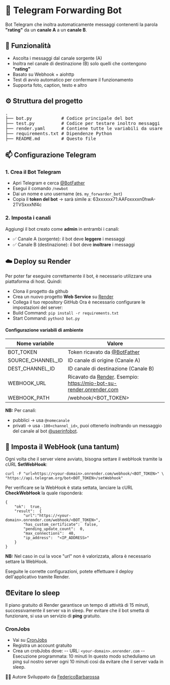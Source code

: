 
# 🤖 Telegram Forwarding Bot

Bot Telegram che inoltra automaticamente messaggi contenenti la parola **"rating"** da un **canale A** a un **canale B**.

## 🧩 Funzionalità

 - Ascolta i messaggi dal canale sorgente (A)
 - Inoltra nel canale di destinazione (B) solo quelli che contengono **"rating"**
 - Basato su Webhook + aiohttp
 - Test di avvio automatico per confermare il funzionamento
 - Supporta foto, caption, testo e altro

## ⚙️ Struttura del progetto

<pre>
.
├── bot.py           # Codice principale del bot
├── test.py          # Codice per testare inoltro messaggi
├── render.yaml      # Contiene tutte le variabili da usare
├── requirements.txt # Dipendenze Python
├── README.md        # Questo file
</pre>

## :mailbox: Configurazione Telegram

### 1. Crea il Bot Telegram
 - Apri Telegram e cerca [@BotFather](https://t.me/BotFather)
 -  Esegui il comando `/newbot`
 - Dai un nome e uno username (es. `my_forwarder_bot`)
 - Copia il **token del bot** → sarà simile a:
   63xxxxxx71:AAFoxxxxn0hwA-2TVSxxxNf4c

### 2. Imposta i canali

 Aggiungi il bot creato come **admin** in entrambi i canali:

- ✅ Canale A (sorgente): il bot deve **leggere** i messaggi
- ✅ Canale B (destinazione): il bot deve **inoltrare** i messaggi

## ☁️ Deploy su Render
Per poter far eseguire correttamente il bot, è necessario utilizzare una piattaforma di host.
Quindi:

 - Clona il progetto da github
 - Crea un nuovo progetto **Web Service** su [Render](https://render.com)
 - Collega il tuo repository GitHub
Ora è necessario configurare le impostazioni del server:
 - Build Command: `pip install -r requirements.txt`
 - Start Command: `python3 bot.py`
#### Configurazione variabili di ambiente

|Nome variabile|Valore|
|--|--|
|BOT_TOKEN| Token ricavato da [@BotFather](https://t.me/BotFather) |
| SOURCE_CHANNEL_ID |ID canale di origine (Canale A)|
|DEST_CHANNEL_ID|ID canale di destinazione (Canale B)|
|WEBHOOK_URL|Ricavato da [Render](https://render.com). Esempio: https://mio-bot-su-render.onrender.com|
|WEBHOOK_PATH|/webhook/<BOT_TOKEN>|

**NB:** Per canali:
- pubblici → usa `@nomecanale`
- privati → usa `-100<channel_id>`, puoi ottenerlo inoltrando un messaggio del canale al bot [@userinfobot](https://telegram.me/userinfobot).

## 🔗 Imposta il WebHook (una tantum)
Ogni volta che il server viene avviato, bisogna settare il webHook tramite la cURL **SetWebHook**:

    curl -F "url=https://<your-domain>.onrender.com/webhook/<BOT_TOKEN>" \
    "https://api.telegram.org/bot<BOT_TOKEN>/setWebhook"

Per verificare se la WebHook è stata settata, lanciare la cURL **CheckWebHook** la quale risponderà:

    {
	    "ok":  true,
	    "result":  {
		    "url":"https://<your-domain>.onrender.com/webhook/<BOT_TOKEN>",
		    "has_custom_certificate":  false,
		    "pending_update_count":  0,
		    "max_connections":  40,
		    "ip_address":  "<IP_ADDRESS>"
	    }
    }
**NB:** Nel caso in cui la voce "url" non è valorizzata, allora è necessario settare la WebHook.

Eseguite le corrette configurazioni, potete effettuare il deploy dell'applicativo tramite Render.

## :alarm_clock:Evitare lo sleep
Il piano gratuito di Render garantisce un tempo di attività di 15 minuti, successivamente il server va in sleep.
Per evitare che il bot smetta di funzionare, si usa un servizio di **ping** gratuito.
### CronJobs

 - Vai su [CronJobs](https://cron-job.org/en/)
 - Registra un account gratuito
 - Crea un crobJobs dove:
 -- URL: `<your-domain>.onrender.com`
 -- Esecuzione programmata: 10 minuti
In questo modo scheduliamo un ping sul nostro server ogni 10 minuti così da evitare che il server vada in sleep.

👨‍💻 Autore
Sviluppato da [FedericoBarbarossa](https://telegram.me/grgfede)

